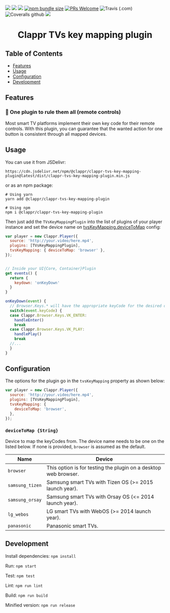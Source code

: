 [![](https://data.jsdelivr.com/v1/package/npm/@clappr/clappr-tvs-key-mapping-plugin/badge)](https://www.jsdelivr.com/package/npm/@clappr/clappr-tvs-key-mapping-plugin)
[![](https://img.shields.io/npm/v/@clappr/clappr-tvs-key-mapping-plugin.svg?style=flat-square)](https://npmjs.org/package/@clappr/clappr-tvs-key-mapping-plugin)
[![](https://img.shields.io/npm/dt/@clappr/clappr-tvs-key-mapping-plugin.svg?style=flat-square)](https://npmjs.org/package/@clappr/clappr-tvs-key-mapping-plugin)
[![npm bundle size](https://img.shields.io/bundlephobia/min/@clappr/clappr-tvs-key-mapping-plugin?style=flat-square)](https://bundlephobia.com/result?p=@clappr/clappr-tvs-key-mapping-plugin)
[![PRs Welcome](https://img.shields.io/badge/PRs-welcome-brightgreen.svg?style=flat-square)](http://makeapullrequest.com)
![Travis (.com)](https://img.shields.io/travis/com/joaopaulovieira/clappr-tvs-key-mapping-plugin?style=flat-square)
![Coveralls github](https://img.shields.io/coveralls/github/joaopaulovieira/clappr-tvs-key-mapping-plugin?style=flat-square)
[![](https://img.shields.io/github/license/joaopaulovieira/clappr-context-menu-plugin?style=flat-square)](https://github.com/joaopaulovieira/clappr-context-menu-plugin/blob/master/LICENSE)

<h1 align=center>Clappr TVs key mapping plugin</h1>

## Table of Contents
- [Features](https://github.com/clappr/clappr-tvs-key-mapping-plugin#Features)
- [Usage](https://github.com/clappr/clappr-tvs-key-mapping-plugin#Usage)
- [Configuration](https://github.com/clappr/clappr-tvs-key-mapping-plugin#Configuration)
- [Development](https://github.com/clappr/clappr-tvs-key-mapping-plugin#Development)

## Features
### :mage: One plugin to rule them all (remote controls)
Most smart TV platforms implement their own key code for their remote controls. With this plugin, you can guarantee that the wanted action for one button is consistent through all mapped devices.

## Usage
You can use it from JSDelivr:
```
https://cdn.jsdelivr.net/npm/@clappr/clappr-tvs-key-mapping-plugin@latest/dist/clappr-tvs-key-mapping-plugin.min.js
```
or as an npm package:
```properties
# Using yarn
yarn add @clappr/clappr-tvs-key-mapping-plugin

# Using npm
npm i @clappr/clappr-tvs-key-mapping-plugin
```

Then just add the `TVsKeyMappingPlugin` into the list of plugins of your player instance and set the device name on [tvsKeyMapping.deviceToMap](https://github.com/clappr/clappr-tvs-key-mapping-plugin#devicetomap-string) config:
```javascript
var player = new Clappr.Player({
  source: 'http://your.video/here.mp4',
  plugins: [TVsKeyMappingPlugin],
  tvsKeyMapping: { deviceToMap: 'browser' },
});


// Inside your UI{Core, Container}Plugin
get events() {
  return {
    keydown: 'onKeyDown'
  }
}

onKeyDown(event) {
  // Browser.Keys.* will have the appropriate keyCode for the desired device
  switch(event.keyCode) {
  case Clappr.Browser.Keys.VK_ENTER:
    handleEnter()
    break
  case Clappr.Browser.Keys.VK_PLAY:
    handlePlay()
    break
  //...
  }
}
```

## Configuration
The options for the plugin go in the `tvsKeyMapping` property as shown below:
```javascript
var player = new Clappr.Player({
  source: 'http://your.video/here.mp4',
  plugins: [TVsKeyMappingPlugin],
  tvsKeyMapping: {
    deviceToMap: 'browser',
  },
});
```

### `deviceToMap {String}`
Device to map the keyCodes from. The device name needs to be one on the listed below. If none is provided, `browser` is assumed as the default.

| Name | Device |
|------|--------|
|`browser` | This option is for testing the plugin on a desktop web browser. |
|`samsung_tizen`| Samsung smart TVs with Tizen OS (>= 2015 launch year). |
|`samsung_orsay`| Samsung smart TVs with Orsay OS (<= 2014 launch year). |
|`lg_webos`| LG smart TVs with WebOS (>= 2014 launch year). |
|`panasonic`| Panasonic smart TVs. |

## Development
Install dependencies: `npm install`

Run: `npm start`

Test: `npm test`

Lint: `npm run lint`

Build: `npm run build`

Minified version: `npm run release`
